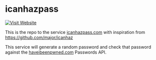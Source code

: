 icanhazpass
=======

[![Visit Website](https://img.shields.io/badge/website-visit-green.svg)](https://icanhazpass.com)

This is the repo to the service [icanhazpass.com](https://icanhazpass.com) with inspiration from https://github.com/major/icanhaz

This service will generate a random password and check that password against the [haveibeenpwned.com](https://haveibeenpwned.com/Passwords) Passwords API.
